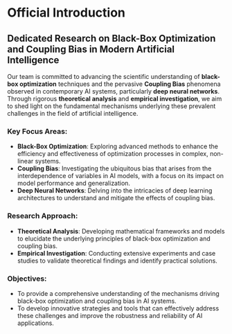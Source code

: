 # Official Introduction

## Dedicated Research on Black-Box Optimization and Coupling Bias in Modern Artificial Intelligence

Our team is committed to advancing the scientific understanding of **black-box optimization** techniques and the pervasive **Coupling Bias** phenomena observed in contemporary AI systems, particularly **deep neural networks**. Through rigorous **theoretical analysis** and **empirical investigation**, we aim to shed light on the fundamental mechanisms underlying these prevalent challenges in the field of artificial intelligence.

### Key Focus Areas:
- **Black-Box Optimization**: Exploring advanced methods to enhance the efficiency and effectiveness of optimization processes in complex, non-linear systems.
- **Coupling Bias**: Investigating the ubiquitous bias that arises from the interdependence of variables in AI models, with a focus on its impact on model performance and generalization.
- **Deep Neural Networks**: Delving into the intricacies of deep learning architectures to understand and mitigate the effects of coupling bias.

### Research Approach:
- **Theoretical Analysis**: Developing mathematical frameworks and models to elucidate the underlying principles of black-box optimization and coupling bias.
- **Empirical Investigation**: Conducting extensive experiments and case studies to validate theoretical findings and identify practical solutions.

### Objectives:
- To provide a comprehensive understanding of the mechanisms driving black-box optimization and coupling bias in AI systems.
- To develop innovative strategies and tools that can effectively address these challenges and improve the robustness and reliability of AI applications.
